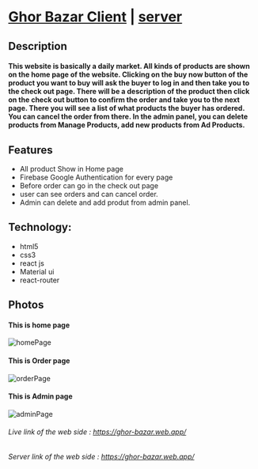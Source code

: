 # [Ghor Bazar Client](https://ghor-bazar.web.app/) | [server](https://ghor-bazar.web.app/)

## Description
#### This website is basically a daily market. All kinds of products are shown on the home page of the website. Clicking on the buy now button of the product you want to buy will ask the buyer to log in and then take you to the check out page. There will be a description of the product then click on the check out button to confirm the order and take you to the next page. There you will see a list of what products the buyer has ordered. You can cancel the order from there. In the admin panel, you can delete products from Manage Products, add new products from Ad Products.

## Features
* All product Show in Home page
* Firebase Google Authentication for every page
* Before order can go in the check out page
* user can see orders and can cancel order.
* Admin can delete and add produt from admin panel.

## Technology:
* html5
* css3
* react js
* Material ui
* react-router
## Photos
#### This is home page
![homePage](homePage.png)
#### This is Order page
![orderPage](orderPage.png)
#### This is Admin page
![adminPage](adminPage.png)

###### Live link of the web side : https://ghor-bazar.web.app/
###### Server link of the web side : https://ghor-bazar.web.app/
